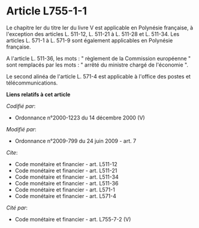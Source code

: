 # Article L755-1-1

Le chapitre Ier du titre Ier du livre V est applicable en Polynésie française, à l'exception des articles L. 511-12, L.
511-21 à L. 511-28 et L. 511-34. Les articles L. 571-1 à L. 571-9 sont également applicables en Polynésie française.

A l'article L. 511-36, les mots : " règlement de la Commission européenne " sont remplacés par les mots : " arrêté du
ministre chargé de l'économie ". 

Le second alinéa de l'article L. 571-4 est applicable à l'office des postes et télécommunications.

**Liens relatifs à cet article**

_Codifié par_:

  - Ordonnance n°2000-1223 du 14 décembre 2000 (V)

_Modifié par_:

  - Ordonnance n°2009-799 du 24 juin 2009 - art. 7

_Cite_:

  - Code monétaire et financier - art. L511-12
  - Code monétaire et financier - art. L511-21
  - Code monétaire et financier - art. L511-34
  - Code monétaire et financier - art. L511-36
  - Code monétaire et financier - art. L571-1
  - Code monétaire et financier - art. L571-4

_Cité par_:

  - Code monétaire et financier - art. L755-7-2 (V)
